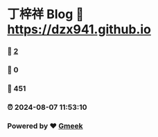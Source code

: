 # 丁梓祥 Blog  :link: https://dzx941.github.io 
### :page_facing_up: [2](https://dzx941.github.io/tag.html) 
### :speech_balloon: 0 
### :hibiscus: 451 
### :alarm_clock: 2024-08-07 11:53:10 
### Powered by :heart: [Gmeek](https://github.com/Meekdai/Gmeek)
